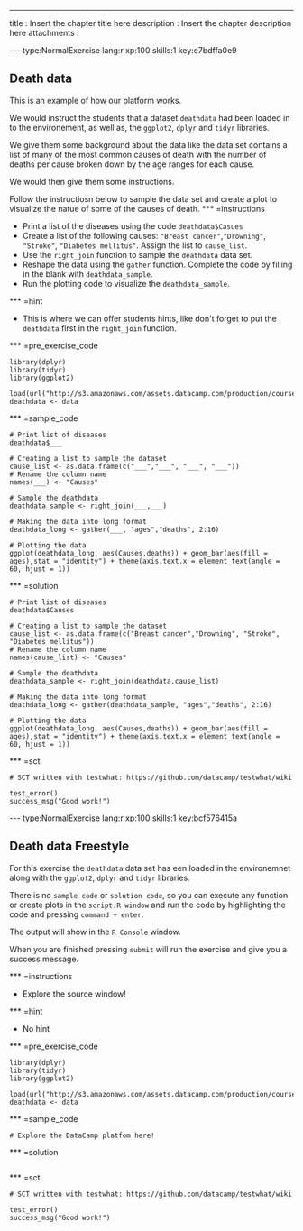 ---
title       : Insert the chapter title here
description : Insert the chapter description here
attachments :

--- type:NormalExercise lang:r xp:100 skills:1 key:e7bdffa0e9
## Death data

This is an example of how our platform works. 

We would instruct the students that a dataset `deathdata` had been loaded in to the environement, as well as, the `ggplot2`, `dplyr` and `tidyr` libraries. 

We give them some background about the data like the data set contains a list of many of the most common causes of death with the number of deaths per cause broken down by the age ranges for each cause. 

We would then give them some instructions. 

Follow the instructiosn below to sample the data set and create a plot to visualize the natue of some of the causes of death. 
*** =instructions
- Print a list of the diseases using the code `deathdata$Casues`
- Create a list of the following causes: `"Breast cancer"`,`"Drowning"`, `"Stroke"`, `"Diabetes mellitus"`. Assign the list to `cause_list`.
- Use the `right_join` function to sample the `deathdata` data set.
- Reshape the data using the `gather` function. Complete the code by filling in the blank with `deathdata_sample`.
- Run the plotting code to visualize the `deathdata_sample`.


*** =hint
- This is where we can offer students hints, like don't forget to put the `deathdata` first in the `right_join` function. 

*** =pre_exercise_code
```{r}
library(dplyr)
library(tidyr)
library(ggplot2)

load(url("http://s3.amazonaws.com/assets.datacamp.com/production/course_1300/datasets/deathdata.RData"))
deathdata <- data

```

*** =sample_code
```{r}
# Print list of diseases
deathdata$___

# Creating a list to sample the dataset
cause_list <- as.data.frame(c("___","___", "___", "___"))
# Rename the column name
names(___) <- "Causes"

# Sample the deathdata 
deathdata_sample <- right_join(___,___)

# Making the data into long format
deathdata_long <- gather(___, "ages","deaths", 2:16)

# Plotting the data
ggplot(deathdata_long, aes(Causes,deaths)) + geom_bar(aes(fill = ages),stat = "identity") + theme(axis.text.x = element_text(angle = 60, hjust = 1))

```

*** =solution
```{r}
# Print list of diseases
deathdata$Causes

# Creating a list to sample the dataset
cause_list <- as.data.frame(c("Breast cancer","Drowning", "Stroke", "Diabetes mellitus"))
# Rename the column name
names(cause_list) <- "Causes"

# Sample the deathdata 
deathdata_sample <- right_join(deathdata,cause_list)

# Making the data into long format
deathdata_long <- gather(deathdata_sample, "ages","deaths", 2:16)

# Plotting the data
ggplot(deathdata_long, aes(Causes,deaths)) + geom_bar(aes(fill = ages),stat = "identity") + theme(axis.text.x = element_text(angle = 60, hjust = 1))

```

*** =sct
```{r}
# SCT written with testwhat: https://github.com/datacamp/testwhat/wiki

test_error()
success_msg("Good work!")
```
--- type:NormalExercise lang:r xp:100 skills:1 key:bcf576415a
## Death data Freestyle

For this exercise the `deathdata` data set has een loaded in the environemnet along with the `ggplot2`, `dplyr` and `tidyr` libraries. 

There is no `sample code` or `solution code`, so you can execute any function or create plots in the `script.R window` and run the code by highlighting the code and pressing `command + enter`. 

The output will show in the `R Console` window. 

When you are finished pressing `submit` will run the exercise and give you a success message.

*** =instructions
- Explore the source window!


*** =hint
- No hint

*** =pre_exercise_code
```{r}
library(dplyr)
library(tidyr)
library(ggplot2)

load(url("http://s3.amazonaws.com/assets.datacamp.com/production/course_1300/datasets/deathdata.RData"))
deathdata <- data

```

*** =sample_code
```{r}
# Explore the DataCamp platfom here!

```

*** =solution
```{r}

```

*** =sct
```{r}
# SCT written with testwhat: https://github.com/datacamp/testwhat/wiki

test_error()
success_msg("Good work!")
```
